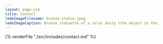 ```yaml
---
layout: page.njk
title: Contact
ledeImageFilename: bronze-statue.jpeg
ledeImageCaption: Bronze statuette of a solar deity (the object in their left hand may be an incense box) Etruscan 3rd-2nd century BCE
---
```

{% renderFile "./src/includes/contact.md" %}
